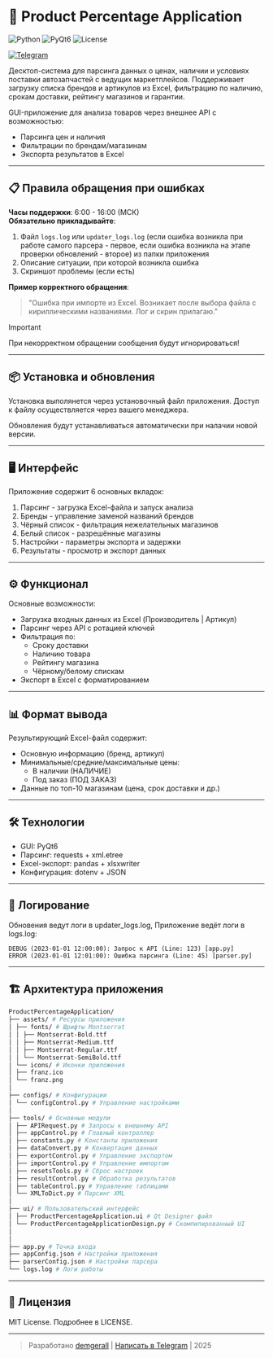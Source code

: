 # 🛒 Product Percentage Application

![Python](https://img.shields.io/badge/Python-3.9+-blue?logo=python)
![PyQt6](https://img.shields.io/badge/PyQt6-6.4+-green?logo=qt)
![License](https://img.shields.io/badge/License-MIT-yellow)

[![Telegram](https://img.shields.io/badge/Telegram-@demgerall-blue?logo=telegram)](https://t.me/demgerall)

Десктоп-система для парсинга данных о ценах, наличии и условиях поставки автозапчастей с ведущих маркетплейсов. 
Поддерживает загрузку списка брендов и артикулов из Excel, фильтрацию по наличию, срокам доставки, рейтингу магазинов и гарантии.

GUI-приложение для анализа товаров через внешнее API с возможностью:
- Парсинга цен и наличия
- Фильтрации по брендам/магазинам
- Экспорта результатов в Excel

---

## 📋 Правила обращения при ошибках

**Часы поддержки**: 6:00 - 16:00 (МСК)  
**Обязательно прикладывайте**:
1. Файл `logs.log` или `updater_logs.log` (если ошибка возникла при работе самого парсера - первое, если ошибка возникла на этапе проверки обновлений - второе) из папки приложения
2. Описание ситуации, при которой возникла ошибка
3. Скриншот проблемы (если есть)

**Пример корректного обращения**:  
> "Ошибка при импорте из Excel. Возникает после выбора файла с кириллическими названиями. Лог и скрин прилагаю."

> [!IMPORTANT]
> При некорректном обращении сообщения будут игнорироваться!

---

## 📦 Установка и обновления

Установка выполянется через установочный файл приложения. Доступ к файлу осуществляется через вашего менеджера.

Обновления будут устанавливаться автоматически при налачии новой версии.

---

## 🖥️ Интерфейс

Приложение содержит 6 основных вкладок:

1. Парсинг - загрузка Excel-файла и запуск анализа
2. Бренды - управление заменой названий брендов
3. Чёрный список - фильтрация нежелательных магазинов
4. Белый список - разрешённые магазины
5. Настройки - параметры экспорта и задержки
6. Результаты - просмотр и экспорт данных

---

## ⚙️ Функционал

Основные возможности:
- Загрузка входных данных из Excel (Производитель | Артикул)
- Парсинг через API с ротацией ключей
- Фильтрация по:
  - Сроку доставки
  - Наличию товара
  - Рейтингу магазина
  - Чёрному/белому спискам
- Экспорт в Excel с форматированием

---

## 📊 Формат вывода

Результирующий Excel-файл содержит:
- Основную информацию (бренд, артикул)
- Минимальные/средние/максимальные цены:
  - В наличии (НАЛИЧИЕ)
  - Под заказ (ПОД ЗАКАЗ)
- Данные по топ-10 магазинам (цена, срок доставки и др.)

---

## 🛠 Технологии

- GUI: PyQt6
- Парсинг: requests + xml.etree
- Excel-экспорт: pandas + xlsxwriter
- Конфигурация: dotenv + JSON

---

## 📄 Логирование

Обновения ведут логи в updater_logs.log,
Приложение ведёт логи в logs.log:

```logs
DEBUG (2023-01-01 12:00:00): Запрос к API (Line: 123) [app.py]
ERROR (2023-01-01 12:01:00): Ошибка парсинга (Line: 45) [parser.py]
```

---

## 🏗️ Архитектура приложения

```bash
ProductPercentageApplication/
├── assets/ # Ресурсы приложения
│ ├── fonts/ # Шрифты Montserrat
│ │ ├── Montserrat-Bold.ttf
│ │ ├── Montserrat-Medium.ttf
│ │ ├── Montserrat-Regular.ttf
│ │ └── Montserrat-SemiBold.ttf
│ └── icons/ # Иконки приложения
│ ├── franz.ico
│ └── franz.png
│
├── configs/ # Конфигурации
│ └── configControl.py # Управление настройками
│
├── tools/ # Основные модули
│ ├── APIRequest.py # Запросы к внешнему API
│ ├── appControl.py # Главный контроллер
│ ├── constants.py # Константы приложения
│ ├── dataConvert.py # Конвертация данных
│ ├── exportControl.py # Управление экспортом
│ ├── importControl.py # Управление импортом
│ ├── resetsTools.py # Сброс настроек
│ ├── resultControl.py # Обработка результатов
│ ├── tableControl.py # Управление таблицами
│ └── XMLToDict.py # Парсинг XML
│
├── ui/ # Пользовательский интерфейс
│ ├── ProductPercentageApplication.ui # Qt Designer файл
│ └── ProductPercentageApplicationDesign.py # Скомпилированный UI
│
│
├── app.py # Точка входа
├── appConfig.json # Настройки приложения
├── parserConfig.json # Настройки парсера
└── logs.log # Логи работы
```

---

## 📜 Лицензия
MIT License. Подробнее в LICENSE.

---

> Разработано [demgerall](https://github.com/demgerall) | [Написать в Telegram](https://t.me/demgerall) | 2025
